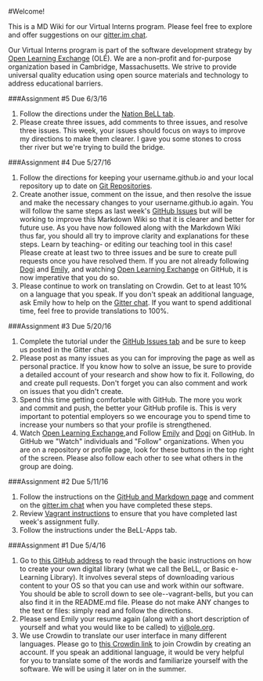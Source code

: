 #Welcome! 

This is a MD Wiki for our Virtual Interns program. Please feel free to explore and offer suggestions on our [gitter.im chat](https://gitter.im/open-learning-exchange/chat). 

Our Virtual Interns program is part of the software development strategy by [Open Learning Exchange](http://www.ole.org/) (OLÉ). We are a non-profit and for-purpose organization based in Cambridge, Massachusetts. We strive to provide universal quality education using open source materials and technology to address educational barriers.

###Assignment #5
Due 6/3/16
1. Follow the directions under the [Nation BeLL tab](pages/nation.md). 
2. Please create three issues, add comments to three issues, and resolve three issues. This week, your issues should focus on ways to improve my directions to make them clearer. I gave you some stones to cross ther river but we're trying to build the bridge. 

###Assignment #4
Due 5/27/16
1. Follow the directions for keeping your username.github.io and your local repository up to date on [Git Repositories](pages/gitandrepositories.md).
2. Create another issue, comment on the issue, and then resolve the issue and make the necessary changes to your username.github.io again. You will follow the same steps as last week's [GitHub Issues](pages/githubissues.md) but will be working to improve this Markdown Wiki so that it is clearer and better for future use. As you have now followed along with the Markdown Wiki thus far, you should all try to improve clarity and explanations for these steps. Learn by teaching- or editing our teaching tool in this case! Please create at least two to three issues and be sure to create pull requests once you have resolved them. If you are not already following [Dogi](https://github.com/dogi) and [Emily](https://github.com/EmilyLarkin), and watching [Open Learning Exchange](https://github.com/open-learning-exchange/open-learning-exchange.github.io) on GitHub, it is now imperative that you do so.
3. Please continue to work on translating on Crowdin. Get to at least 10% on a language that you speak. If you don't speak an additional language, ask Emily how to help on the [Gitter chat](https://gitter.im/open-learning-exchange/chat). If you want to spend additional time, feel free to provide translations to 100%.

###Assignment #3
Due 5/20/16
1. Complete the tutorial under the [GitHub Issues tab](pages/githubissues.md) and be sure to keep us posted in the Gitter chat.
2. Please post as many issues as you can for improving the page as well as personal practice. If you know how to solve an issue, be sure to provide a detailed account of your research and show how to fix it. Following, do and create pull requests. Don't forget you can also comment and work on issues that you didn't create.
3. Spend this time getting comfortable with GitHub. The more you work and commit and push, the better your GitHub profile is. This is very important to potential employers so we encourage you to spend time to increase your numbers so that your profile is strengthened.
4. Watch [Open Learning Exchange](https://github.com/open-learning-exchange/open-learning-exchange.github.io),and Follow [Emily](https://github.com/EmilyLarkin) and [Dogi](https://github.com/dogi) on GitHub. In GitHub we "Watch" individuals and "Follow" organizations.  When you are on a repository or profile page, look for these buttons in the top right of the screen. Please also follow each other to see what others in the group are doing.

###Assignment #2
Due 5/11/16
1. Follow the instructions on the [GitHub and Markdown page](pages/githubandmarkdown.md) and comment on the [gitter.im chat](https://gitter.im/open-learning-exchange/chat) when you have completed these steps.
2. Review [Vagrant instructions](pages/vagrant.md) to ensure that you have completed last week's assignment fully. 
3. Follow the instructions under the BeLL-Apps tab. 

###Assignment #1
Due 5/4/16
1. Go to [this GitHub address](https://github.com/dogi/ole--vagrant-bells) to read through the basic instructions on how to create your own digital library (what we call the BeLL, or Basic e-Learning Library). It involves several steps of downloading various content to your OS so that you can use and work within our software. You should be able to scroll down to see ole--vagrant-bells, but you can also find it in the README.md file. Please do not make ANY changes to the text or files: simply read and follow the directions.
2. Please send Emily your resume again (along with a short description of yourself and what you would like to be called) to vi@ole.org. 
3. We use Crowdin to translate our user interface in many different languages. Please go to [this Crowdin link](https://crowdin.com/project/open-learning-exchange/invite) to join Crowdin by creating an account. If you speak an additional language, it would be very helpful for you to translate some of the words and familiarize yourself with the software. We will be using it later on in the summer.
